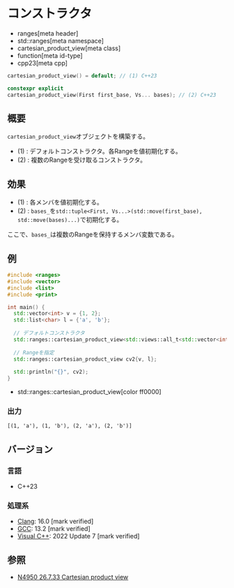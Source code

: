 # コンストラクタ
* ranges[meta header]
* std::ranges[meta namespace]
* cartesian_product_view[meta class]
* function[meta id-type]
* cpp23[meta cpp]

```cpp
cartesian_product_view() = default; // (1) C++23

constexpr explicit
cartesian_product_view(First first_base, Vs... bases); // (2) C++23
```

## 概要

`cartesian_product_view`オブジェクトを構築する。

- (1) : デフォルトコンストラクタ。各Rangeを値初期化する。
- (2) : 複数のRangeを受け取るコンストラクタ。

## 効果

- (1) : 各メンバを値初期化する。
- (2) : `bases_`を`std::tuple<First, Vs...>(std::move(first_base), std::move(bases)...)`で初期化する。

ここで、`bases_`は複数のRangeを保持するメンバ変数である。

## 例
```cpp example
#include <ranges>
#include <vector>
#include <list>
#include <print>

int main() {
  std::vector<int> v = {1, 2};
  std::list<char> l = {'a', 'b'};
  
  // デフォルトコンストラクタ
  std::ranges::cartesian_product_view<std::views::all_t<std::vector<int>>, std::views::all_t<std::list<char>>> cv1{};
  
  // Rangeを指定
  std::ranges::cartesian_product_view cv2{v, l};
  
  std::println("{}", cv2);
}
```
* std::ranges::cartesian_product_view[color ff0000]

### 出力
```
[(1, 'a'), (1, 'b'), (2, 'a'), (2, 'b')]
```

## バージョン
### 言語
- C++23

### 処理系
- [Clang](/implementation.md#clang): 16.0 [mark verified]
- [GCC](/implementation.md#gcc): 13.2 [mark verified]
- [Visual C++](/implementation.md#visual_cpp): 2022 Update 7 [mark verified]

## 参照
- [N4950 26.7.33 Cartesian product view](https://timsong-cpp.github.io/cppwp/n4950/range.cartesian)

